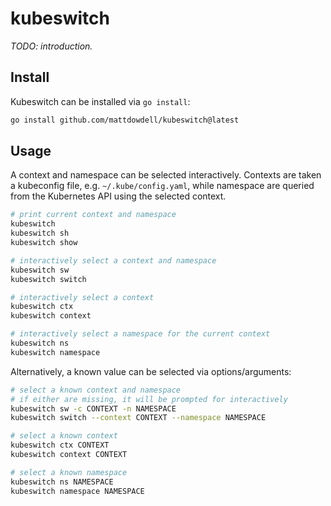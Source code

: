 # kubeswitch

_TODO: introduction._

## Install

Kubeswitch can be installed via `go install`:

```sh
go install github.com/mattdowdell/kubeswitch@latest
```

<!--
Pre-built binaries for various OS/arch combinations can be downloaded from
[Releases].

[releases]: https://github.com/mattdowdell/kubeswitch/releases
-->

## Usage

A context and namespace can be selected interactively. Contexts are taken a
kubeconfig file, e.g. `~/.kube/config.yaml`, while namespace are queried from
the Kubernetes API using the selected context.

```sh
# print current context and namespace
kubeswitch
kubeswitch sh
kubeswitch show

# interactively select a context and namespace
kubeswitch sw
kubeswitch switch

# interactively select a context
kubeswitch ctx
kubeswitch context

# interactively select a namespace for the current context
kubeswitch ns
kubeswitch namespace
```

Alternatively, a known value can be selected via options/arguments:

```sh
# select a known context and namespace
# if either are missing, it will be prompted for interactively
kubeswitch sw -c CONTEXT -n NAMESPACE
kubeswitch switch --context CONTEXT --namespace NAMESPACE

# select a known context
kubeswitch ctx CONTEXT
kubeswitch context CONTEXT

# select a known namespace
kubeswitch ns NAMESPACE
kubeswitch namespace NAMESPACE
```


